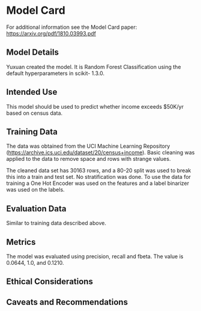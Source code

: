 # Model Card

For additional information see the Model Card paper: https://arxiv.org/pdf/1810.03993.pdf

## Model Details
Yuxuan created the model. It is Random Forest Classification using the default hyperparameters in scikit- 1.3.0.

## Intended Use
This model should be used to predict whether income exceeds $50K/yr based on census data.

## Training Data
The data was obtained from the UCI Machine Learning Repository (https://archive.ics.uci.edu/dataset/20/census+income). Basic cleaning was applied to the data to remove space and rows with strange values.

The cleaned data set has 30163 rows, and a 80-20 split was used to break this into a train and test set. No stratification was done. To use the data for training a One Hot Encoder was used on the features and a label binarizer was used on the labels.

## Evaluation Data
Similar to training data described above.

## Metrics
The model was evaluated using precision, recall and fbeta. The value is 0.0644, 1.0, and 0.1210.

## Ethical Considerations

## Caveats and Recommendations